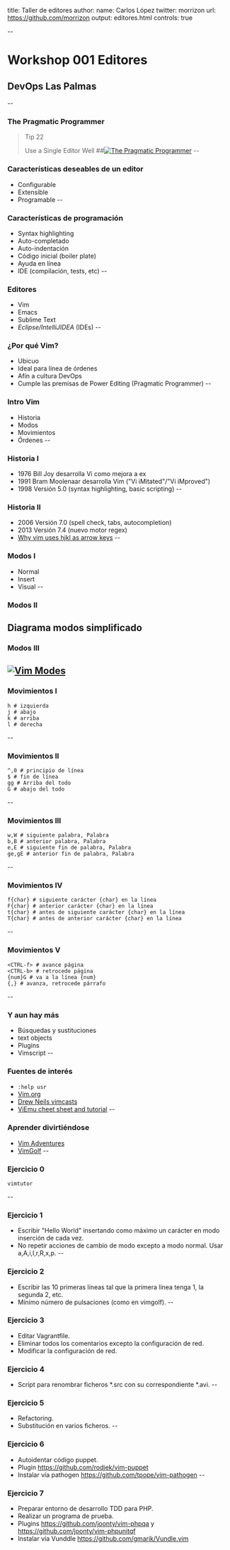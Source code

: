 title: Taller de editores
author:
  name: Carlos López
  twitter: morrizon
  url: https://github.com/morrizon
output: editores.html
controls: true

--
# Workshop 001 Editores
## DevOps Las Palmas
--
### The Pragmatic Programmer
> Tip 22
>
> Use a Single Editor Well
##[![The Pragmatic Programmer](images/thepragmaticprogrammer.png)](https://pragprog.com/the-pragmatic-programmer/extracts/tips)
--
### Características deseables de un editor
* Configurable
* Extensible
* Programable
--
### Características de programación
* Syntax highlighting
* Auto-completado
* Auto-indentación
* Código inicial (boiler plate)
* Ayuda en línea
* IDE (compilación, tests, etc)
--
### Editores
* Vim
* Emacs
* Sublime Text
* *Eclipse/IntelliJIDEA* (IDEs)
--
### ¿Por qué Vim?
* Ubicuo
* Ideal para línea de órdenes
* Afín a cultura DevOps
* Cumple las premisas de Power Editing (Pragmatic Programmer)
--
### Intro Vim
* Historia
* Modos
* Movimientos
* Órdenes
--
### Historia I
* 1976 Bill Joy desarrolla Vi como mejora a ex
* 1991 Bram Moolenaar desarrolla Vim ("Vi iMitated"/"Vi iMproved")
* 1998 Versión 5.0 (syntax highlighting, basic scripting)
--
### Historia II
* 2006 Versión 7.0 (spell check, tabs, autocompletion)
* 2013 Versión 7.4 (nuevo motor regex)
* [Why vim uses hjkl as arrow keys](http://www.catonmat.net/blog/why-vim-uses-hjkl-as-arrow-keys/)
--
### Modos I
* Normal
* Insert
* Visual
--
### Modos II
Diagrama modos simplificado
--
### Modos III
[![Vim Modes](images/vimmodes.png)](https://rawgit.com/darcyparker/1886716/raw/eab57dfe784f016085251771d65a75a471ca22d4/vimModeStateDiagram.svg)
--
### Movimientos I
```
h # izquierda
j # abajo
k # arriba
l # derecha
```
--
### Movimientos II
```
^,0 # principio de línea
$ # fin de línea
gg # Arriba del todo
G # abajo del todo
```
--
### Movimientos III
```
w,W # siguiente palabra, Palabra
b,B # anterior palabra, Palabra
e,E # siguiente fin de palabra, Palabra
ge,gE # anterior fin de palabra, Palabra
```
--
### Movimientos IV
```
f{char} # siguiente carácter {char} en la línea
F{char} # anterior carácter {char} en la línea
t{char} # antes de siguiente carácter {char} en la línea
T{char} # antes de anterior carácter {char} en la línea
```
--
### Movimientos V
```
<CTRL-f> # avance página
<CTRL-b> # retrocede página
{num}G # va a la línea {num}
{,} # avanza, retrocede párrafo
```
--
### Y aun hay más
* Búsquedas y sustituciones
* text objects
* Plugins
* Vimscript
--
### Fuentes de interés
* ```:help usr```
* [Vim.org](http://www.vim.org/)
* [Drew Neils vimcasts](http://vimcasts.org/)
* [ViEmu cheet sheet and tutorial](http://www.viemu.com/a_vi_vim_graphical_cheat_sheet_tutorial.html)
--
### Aprender divirtiéndose
* [Vim Adventures](http://vim-adventures.com/)
* [VimGolf](http://www.vimgolf.com/)
--
### Ejercicio 0
```
vimtutor
```
--
### Ejercicio 1
* Escribir "Hello World" insertando como máximo un carácter en modo inserción de cada vez.
* No repetir acciones de cambio de modo excepto a modo normal. Usar a,A,i,I,r,R,x,p.
--
### Ejercicio 2
* Escribir las 10 primeras líneas tal que la primera línea tenga 1, la segunda 2, etc.
* Mínimo número de pulsaciones (como en vimgolf).
--
### Ejercicio 3
* Editar Vagrantfile.
* Eliminar todos los comentarios excepto la configuración de red.
* Modificar la configuración de red.
### Ejercicio 4
* Script para renombrar ficheros *.src con su correspondiente *.avi.
--
### Ejercicio 5
* Refactoring.
* Substitución en varios ficheros.
--
### Ejercicio 6
* Autoidentar código puppet.
* Plugin https://github.com/rodjek/vim-puppet
* Instalar vía pathogen https://github.com/tpope/vim-pathogen
--
### Ejercicio 7
* Preparar entorno de desarrollo TDD para PHP.
* Realizar un programa de prueba.
* Plugins https://github.com/joonty/vim-phpqa y https://github.com/joonty/vim-phpunitqf
* Instalar vía Vunddle https://github.com/gmarik/Vundle.vim
